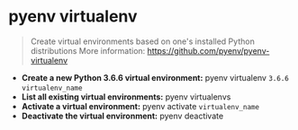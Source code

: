# pyenv virtualenv
> Create virtual environments based on one's installed Python distributions
> More information: <https://github.com/pyenv/pyenv-virtualenv>
- **Create a new Python 3.6.6 virtual environment:**
pyenv virtualenv `3.6.6` `virtualenv_name`
- **List all existing virtual environments:**
pyenv virtualenvs
- **Activate a virtual environment:**
pyenv activate `virtualenv_name`
- **Deactivate the virtual environment:**
pyenv deactivate
